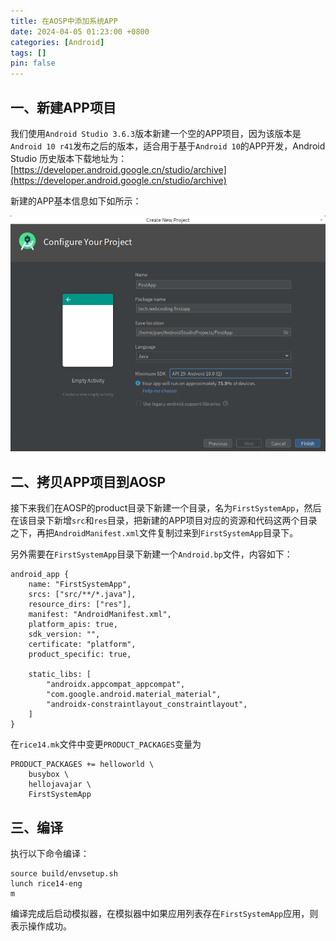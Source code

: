 ```yaml
---
title: 在AOSP中添加系统APP
date: 2024-04-05 01:23:00 +0800
categories: [Android]
tags: []
pin: false
---
```


## 一、新建APP项目

我们使用`Android Studio 3.6.3`版本新建一个空的APP项目，因为该版本是`Android 10 r41`发布之后的版本，适合用于基于`Android 10`的APP开发，Android Studio 历史版本下载地址为：[https://developer.android.google.cn/studio/archive](https://developer.android.google.cn/studio/archive)

新建的APP基本信息如下如所示：

![20240405022621](/img/android/20240405022621.png)

## 二、拷贝APP项目到AOSP

接下来我们在AOSP的product目录下新建一个目录，名为`FirstSystemApp`，然后在该目录下新增`src`和`res`目录，把新建的APP项目对应的资源和代码这两个目录之下，再把`AndroidManifest.xml`文件复制过来到`FirstSystemApp`目录下。

另外需要在`FirstSystemApp`目录下新建一个`Android.bp`文件，内容如下：

```shell
android_app {
    name: "FirstSystemApp",
    srcs: ["src/**/*.java"],
    resource_dirs: ["res"],
    manifest: "AndroidManifest.xml",
    platform_apis: true,
    sdk_version: "",
    certificate: "platform",
    product_specific: true,

    static_libs: [
        "androidx.appcompat_appcompat",
        "com.google.android.material_material",
        "androidx-constraintlayout_constraintlayout",
    ]
}
```

在`rice14.mk`文件中变更`PRODUCT_PACKAGES`变量为

```shell
PRODUCT_PACKAGES += helloworld \
    busybox \
    hellojavajar \
    FirstSystemApp
```

## 三、编译

执行以下命令编译：

```shell
source build/envsetup.sh
lunch rice14-eng
m
```

编译完成后启动模拟器，在模拟器中如果应用列表存在`FirstSystemApp`应用，则表示操作成功。
